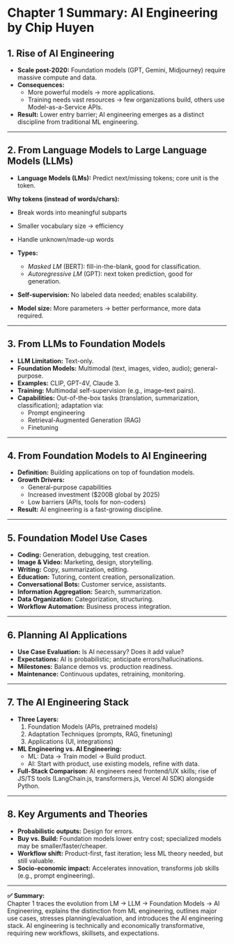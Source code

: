 # Chapter 1 Summary: AI Engineering by Chip Huyen

## 1. Rise of AI Engineering

- **Scale post-2020:** Foundation models (GPT, Gemini, Midjourney) require massive compute and data.
- **Consequences:**
    - More powerful models → more applications.
    - Training needs vast resources → few organizations build, others use Model-as-a-Service APIs.
- **Result:** Lower entry barrier; AI engineering emerges as a distinct discipline from traditional ML engineering.

---

## 2. From Language Models to Large Language Models (LLMs)

- **Language Models (LMs):** Predict next/missing tokens; core unit is the token.

**Why tokens (instead of words/chars):**
- Break words into meaningful subparts
- Smaller vocabulary size → efficiency
- Handle unknown/made-up words

- **Types:**
    - *Masked LM* (BERT): fill-in-the-blank, good for classification.
    - *Autoregressive LM* (GPT): next token prediction, good for generation.
- **Self-supervision:** No labeled data needed; enables scalability.
- **Model size:** More parameters → better performance, more data required.

---

## 3. From LLMs to Foundation Models

- **LLM Limitation:** Text-only.
- **Foundation Models:** Multimodal (text, images, video, audio); general-purpose.
- **Examples:** CLIP, GPT-4V, Claude 3.
- **Training:** Multimodal self-supervision (e.g., image–text pairs).
- **Capabilities:** Out-of-the-box tasks (translation, summarization, classification); adaptation via:
    - Prompt engineering
    - Retrieval-Augmented Generation (RAG)
    - Finetuning

---

## 4. From Foundation Models to AI Engineering

- **Definition:** Building applications on top of foundation models.
- **Growth Drivers:**
    - General-purpose capabilities
    - Increased investment ($200B global by 2025)
    - Low barriers (APIs, tools for non-coders)
- **Result:** AI engineering is a fast-growing discipline.

---

## 5. Foundation Model Use Cases

- **Coding:** Generation, debugging, test creation.
- **Image & Video:** Marketing, design, storytelling.
- **Writing:** Copy, summarization, editing.
- **Education:** Tutoring, content creation, personalization.
- **Conversational Bots:** Customer service, assistants.
- **Information Aggregation:** Search, summarization.
- **Data Organization:** Categorization, structuring.
- **Workflow Automation:** Business process integration.

---

## 6. Planning AI Applications

- **Use Case Evaluation:** Is AI necessary? Does it add value?
- **Expectations:** AI is probabilistic; anticipate errors/hallucinations.
- **Milestones:** Balance demos vs. production readiness.
- **Maintenance:** Continuous updates, retraining, monitoring.

---

## 7. The AI Engineering Stack

- **Three Layers:**
    1. Foundation Models (APIs, pretrained models)
    2. Adaptation Techniques (prompts, RAG, finetuning)
    3. Applications (UI, integrations)
- **ML Engineering vs. AI Engineering:**
    - ML: Data → Train model → Build product.
    - AI: Start with product, use existing models, refine with data.
- **Full-Stack Comparison:** AI engineers need frontend/UX skills; rise of JS/TS tools (LangChain.js, transformers.js, Vercel AI SDK) alongside Python.

---

## 8. Key Arguments and Theories

- **Probabilistic outputs:** Design for errors.
- **Buy vs. Build:** Foundation models lower entry cost; specialized models may be smaller/faster/cheaper.
- **Workflow shift:** Product-first, fast iteration; less ML theory needed, but still valuable.
- **Socio-economic impact:** Accelerates innovation, transforms job skills (e.g., prompt engineering).

---

**✅ Summary:**  
Chapter 1 traces the evolution from LM → LLM → Foundation Models → AI Engineering, explains the distinction from ML engineering, outlines major use cases, stresses planning/evaluation, and introduces the AI engineering stack. AI engineering is technically and economically transformative, requiring new workflows, skillsets, and expectations.
